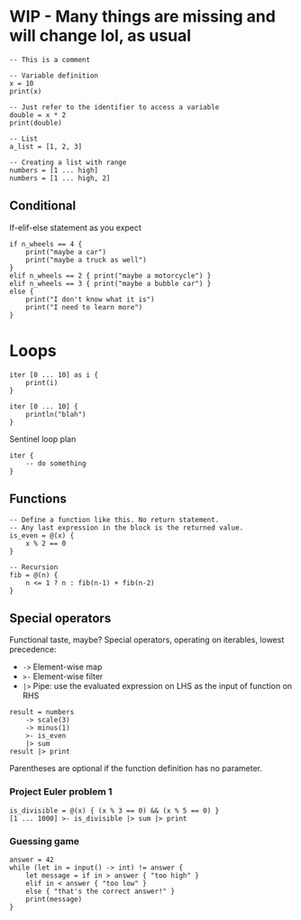 # WIP - Many things are missing and will change lol, as usual

```
-- This is a comment

-- Variable definition
x = 10
print(x)

-- Just refer to the identifier to access a variable
double = x * 2
print(double)

-- List
a_list = [1, 2, 3]

-- Creating a list with range
numbers = [1 ... high]
numbers = [1 ... high, 2]
```

## Conditional

If-elif-else statement as you expect

```
if n_wheels == 4 { 
    print("maybe a car")
    print("maybe a truck as well")
}
elif n_wheels == 2 { print("maybe a motorcycle") }
elif n_wheels == 3 { print("maybe a bubble car") }
else {
    print("I don't know what it is")
    print("I need to learn more")
}
```

# Loops
```
iter [0 ... 10] as i {
    print(i)    
}

iter [0 ... 10] {
    println("blah")
}
```

Sentinel loop plan

```
iter {
    -- do something
}
```

## Functions
```
-- Define a function like this. No return statement.
-- Any last expression in the block is the returned value.
is_even = @(x) {
    x % 2 == 0
}

-- Recursion
fib = @(n) {
    n <= 1 ? n : fib(n-1) + fib(n-2)
} 
```

## Special operators
Functional taste, maybe?
Special operators, operating on iterables, lowest precedence:
- `->` Element-wise map
- `>-` Element-wise filter
- `|>` Pipe: use the evaluated expression on LHS as the input of function on RHS
```
result = numbers
    -> scale(3)
    -> minus(1)
    >- is_even
    |> sum
result |> print
```

Parentheses are optional if the function definition has no parameter.

### Project Euler problem 1
```
is_divisible = @(x) { (x % 3 == 0) && (x % 5 == 0) }
[1 ... 1000] >- is_divisible |> sum |> print
```

### Guessing game
```
answer = 42
while (let in = input() -> int) != answer {
    let message = if in > answer { "too high" }
    elif in < answer { "too low" }
    else { "that's the correct answer!" }
    print(message)
}
```
